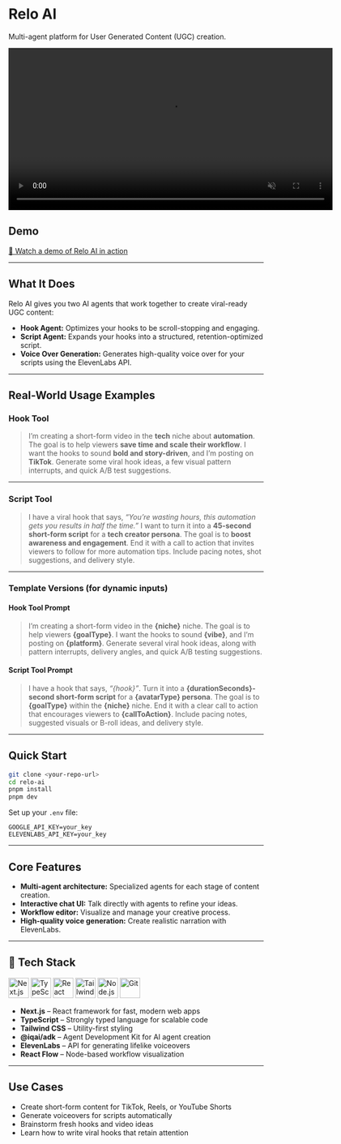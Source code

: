 # Relo AI

Multi-agent platform for User Generated Content (UGC) creation.

<video src="./public/delight.mp4" controls autoplay loop muted width="640">
  Your browser does not support the video tag.
</video>

## Demo

[🎥 Watch a demo of Relo AI in action](./public/delight.mp4)

---

## What It Does

Relo AI gives you two AI agents that work together to create viral-ready UGC content:

* **Hook Agent:** Optimizes your hooks to be scroll-stopping and engaging.
* **Script Agent:** Expands your hooks into a structured, retention-optimized script.
* **Voice Over Generation:** Generates high-quality voice over for your scripts using the ElevenLabs API.

---

## Real-World Usage Examples

### **Hook Tool**

> I’m creating a short-form video in the **tech** niche about **automation**.
> The goal is to help viewers **save time and scale their workflow**.
> I want the hooks to sound **bold and story-driven**, and I’m posting on **TikTok**.
> Generate some viral hook ideas, a few visual pattern interrupts, and quick A/B test suggestions.

---

### **Script Tool**

> I have a viral hook that says, *“You’re wasting hours, this automation gets you results in half the time.”*
> I want to turn it into a **45-second short-form script** for a **tech creator persona**.
> The goal is to **boost awareness and engagement**.
> End it with a call to action that invites viewers to follow for more automation tips.
> Include pacing notes, shot suggestions, and delivery style.

---

### **Template Versions (for dynamic inputs)**

#### Hook Tool Prompt

> I’m creating a short-form video in the **{niche}** niche.
> The goal is to help viewers **{goalType}**.
> I want the hooks to sound **{vibe}**, and I’m posting on **{platform}**.
> Generate several viral hook ideas, along with pattern interrupts, delivery angles, and quick A/B testing suggestions.

#### Script Tool Prompt

> I have a hook that says, *“{hook}”*.
> Turn it into a **{durationSeconds}-second short-form script** for a **{avatarType} persona**.
> The goal is to **{goalType}** within the **{niche}** niche.
> End it with a clear call to action that encourages viewers to **{callToAction}**.
> Include pacing notes, suggested visuals or B-roll ideas, and delivery style.

---

## Quick Start

```bash
git clone <your-repo-url>
cd relo-ai
pnpm install
pnpm dev
```

Set up your `.env` file:

```
GOOGLE_API_KEY=your_key
ELEVENLABS_API_KEY=your_key
```

---

## Core Features

* **Multi-agent architecture:** Specialized agents for each stage of content creation.
* **Interactive chat UI:** Talk directly with agents to refine your ideas.
* **Workflow editor:** Visualize and manage your creative process.
* **High-quality voice generation:** Create realistic narration with ElevenLabs.

---

## 🧠 Tech Stack

<p align="left">
  <img src="https://cdn.jsdelivr.net/gh/devicons/devicon/icons/nextjs/nextjs-original.svg" width="40" height="40" alt="Next.js" />
  <img src="https://cdn.jsdelivr.net/gh/devicons/devicon/icons/typescript/typescript-original.svg" width="40" height="40" alt="TypeScript" />
  <img src="https://cdn.jsdelivr.net/gh/devicons/devicon/icons/react/react-original.svg" width="40" height="40" alt="React" />
  <img src="https://cdn.jsdelivr.net/gh/devicons/devicon/icons/tailwindcss/tailwindcss-plain.svg" width="40" height="40" alt="Tailwind CSS" />
  <img src="https://cdn.jsdelivr.net/gh/devicons/devicon/icons/nodejs/nodejs-original.svg" width="40" height="40" alt="Node.js" />
  <img src="https://cdn.jsdelivr.net/gh/devicons/devicon/icons/git/git-original.svg" width="40" height="40" alt="Git" />
</p>

* **Next.js** – React framework for fast, modern web apps
* **TypeScript** – Strongly typed language for scalable code
* **Tailwind CSS** – Utility-first styling
* **@iqai/adk** – Agent Development Kit for AI agent creation
* **ElevenLabs** – API for generating lifelike voiceovers
* **React Flow** – Node-based workflow visualization

---

## Use Cases

* Create short-form content for TikTok, Reels, or YouTube Shorts
* Generate voiceovers for scripts automatically
* Brainstorm fresh hooks and video ideas
* Learn how to write viral hooks that retain attention

